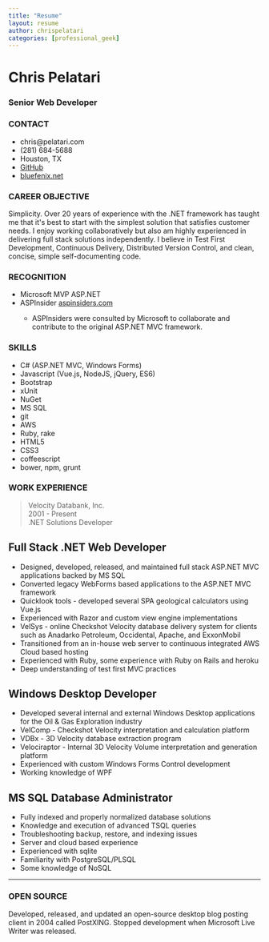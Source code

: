 ```yaml
---
title: "Resume"
layout: resume
author: chrispelatari
categories: [professional_geek]
---
```


<h1 class="text-center border-bottom">Chris Pelatari</h1>
<h3 class="text-center">Senior Web Developer</h3>

<div class="row">
  <div class="col-4 border-right">
  <div id="contact">
    <h3 class="text-right">CONTACT</h3>
    <ul class="list-unstyled text-right">
      <li>chris@pelatari.com <i class="fas fa-envelope"></i></li>
      <li>(281) 684-5688 <i class="fas fa-phone"></i></li>
      <li>Houston, TX <i class="fas fa-map-marker-alt"></i></li>
      <li><a href="https://github.com/ChrisPelatari">GitHub <i class="fab fa-github"></i></a></li>
      <li><a href="https://bluefenix.net">bluefenix.net <i class="fas fa-link"></i></a></li>
    </ul>
  </div>
    <h3 class="text-right">CAREER OBJECTIVE</h3>
    <p>Simplicity. Over 20 years of experience with the .NET framework has taught me that it's best to start with the simplest solution that satisfies customer needs. I enjoy working collaboratively but also am highly experienced in delivering full stack solutions independently. I believe in Test First Development, Continuous Delivery, Distributed Version Control, and clean, concise, simple self-documenting code.</p>
    <h3 class="text-right">RECOGNITION</h3>
    <ul class="text-right list-group list-group-flush">
      <li class="list-group-item list-group-item-dark">Microsoft MVP ASP.NET</li>
      <li class="list-group-item list-group-item-dark">ASPInsider <a href="aspinsiders.com">aspinsiders.com</a></li>
      <ul class="list-unstyled">
        <li>ASPInsiders were consulted by Microsoft to collaborate and contribute to the original ASP.NET MVC framework.</li>
      </ul>
    </ul>
    <h3 class="text-right">SKILLS</h3>
    <ul class="text-right list-group list-group-flush">
      <li class="list-group-item list-group-item-dark">C# (ASP.NET MVC, Windows Forms)</li>
      <li class="list-group-item list-group-item-dark">Javascript (Vue.js, NodeJS, jQuery, ES6)</li>
      <li class="list-group-item list-group-item-dark">Bootstrap</li>
      <li class="list-group-item list-group-item-dark">xUnit</li>
      <li class="list-group-item list-group-item-dark">NuGet</li>
      <li class="list-group-item list-group-item-dark">MS SQL</li>
      <li class="list-group-item list-group-item-dark">git</li>
      <li class="list-group-item list-group-item-dark">AWS</li>
      <li class="list-group-item list-group-item-dark">Ruby, rake</li>
      <li class="list-group-item list-group-item-dark">HTML5</li>
      <li class="list-group-item list-group-item-dark">CSS3</li>
      <li class="list-group-item list-group-item-dark">coffeescript</li>
      <li class="list-group-item list-group-item-dark">bower, npm, grunt</li>
    </ul>
  </div>
  <div class="col">
    <h3>WORK EXPERIENCE</h3>
    <blockquote class="blockquote">Velocity Databank, Inc.
      <figcaption class="blockquote-footer">2001 - Present</figcaption>
      <figcaption class="blockquote-footer">.NET Solutions Developer</figcaption>
    </blockquote>
    <h2>Full Stack .NET Web Developer</h2>
    <ul>
      <li>Designed, developed, released, and maintained full stack ASP.NET MVC applications backed by MS SQL</li>
      <li>Converted legacy WebForms based applications to the ASP.NET MVC framework</li>
      <li>Quicklook tools - developed several SPA geological calculators using Vue.js</li>
      <li>Experienced with Razor and custom view engine implementations</li>
      <li>VelSys - online Checkshot Velocity database delivery system for clients such as Anadarko Petroleum, Occidental, Apache, and ExxonMobil</li>
      <li>Transitioned from an in-house web server to continuous integrated AWS Cloud based hosting</li>
      <li>Experienced with Ruby, some experience with Ruby on Rails and heroku</li>
      <li>Deep understanding of test first MVC practices</li>
    </ul>
    <h2>Windows Desktop Developer</h2>
    <ul>
      <li>Developed several internal and external Windows Desktop applications for the Oil & Gas Exploration industry</li>
      <li>VelComp - Checkshot Velocity interpretation and calculation platform</li>
      <li>VDBx - 3D Velocity database extraction program</li>
      <li>Velociraptor - Internal 3D Velocity Volume interpretation and generation platform</li>
      <li>Experienced with custom Windows Forms Control development</li>
      <li>Working knowledge of WPF</li>
    </ul>
    <h2>MS SQL Database Administrator</h2>
    <ul>
      <li>Fully indexed and properly normalized database solutions</li>
      <li>Knowledge and execution of advanced TSQL queries</li>
      <li>Troubleshooting backup, restore, and indexing issues</li>
      <li>Server and cloud based experience</li>
      <li>Experienced with sqlite</li>
      <li>Familiarity with PostgreSQL/PLSQL</li>
      <li>Some knowledge of NoSQL</li>
    </ul>
    <hr>
    <h3>OPEN SOURCE</h3>
    <p>Developed, released, and updated an open-source desktop blog posting client in 2004 called PostXING. Stopped development when Microsoft Live Writer was released.</p>
</div>